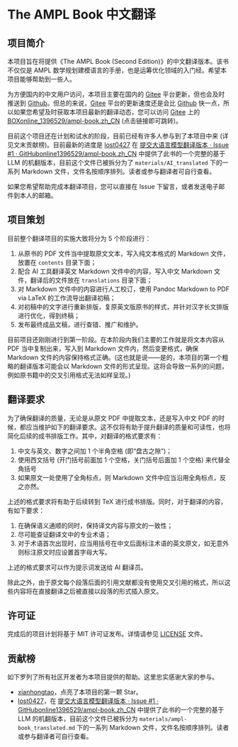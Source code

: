 # The AMPL Book 中文翻译

## 项目简介

本项目旨在将提供《The AMPL Book (Second Edition)》的中文翻译版本。该书不仅仅是 AMPL 数学规划建模语言的手册，也是运筹优化领域的入门经。希望本项目能够帮助到一些人。

为方便国内的中文用户访问，本项目主要在国内的 [Gitee](https://gitee.com/) 平台更新，但也会及时推送到 [Github](https://github.com/)。但总的来说，[Gitee](https://gitee.com/) 平台的更新速度还是会比 [Github](https://github.com/) 快一点，所以如果您希望及时获取本项目最新的翻译动态，您可以访问 [Gitee](https://gitee.com/) 上的 [BOXonline_1396529/ampl-book.zh_CN](https://gitee.com/-/ide/project/BOXonline_1396529/ampl-book.zh_CN) (点击链接即可跳转)。

目前这个项目还在计划和试水的阶段，目前已经有许多人参与到了本项目中来 (详见文末贡献榜)。目前最新的进度是 [lost0427](https://github.com/lost0427)  在 [提交大语言模型翻译版本 · Issue #1 · GitHubonline1396529/ampl-book.zh_CN](https://github.com/GitHubonline1396529/ampl-book.zh_CN/issues/1) 中提供了此书的一个完整的基于 LLM 的机翻版本，目前这个文件已被拆分为了 `materials/AI_translated` 下的一系列 Markdown 文件，文件名按顺序排列。读者或参与翻译者可自行查看。

如果您希望帮助完成本翻译项目，您可以直接在 Issue 下留言，或者发送电子邮件到本人的邮箱。

## 项目策划

目前整个翻译项目的实施大致将分为 5 个阶段进行：

1. 从原书的 PDF 文件当中提取原文文本，写入纯文本格式的 Markdown 文件，放置在 `contents` 目录下面；
2. 配合 AI 工具翻译英文 Markdown 文件中的内容，写入中文 Markdown 文件，翻译后的文件放在 `translations` 目录下面；
3. 对 Markdown 文件中的内容进行人工校订，使用 Pandoc Markdown to PDF via LaTeX 的工作流导出翻译初稿；
4. 对初稿中的文字进行重新排版，复原英文版原书的样式，并针对汉字长文排版进行优化，得到终稿；
5. 发布最终成品文稿，进行查错、推广和维护。

目前项目还刚刚进行到第一阶段。在本阶段内我们主要的工作就是将文本内容从 PDF 当中复制出来，写入到 Markdown 文件内，然后变更格式，确保 Markdown 文件的内容保持格式正确。(这也就是说——是的，本项目的第一个粗略的翻译版本可能会以 Markdown 文件的形式呈现。这将会导致一系列的问题，例如原书籍中的交叉引用格式无法如样呈现。)

## 翻译要求

为了确保翻译的质量，无论是从原文 PDF 中提取文本，还是写入中文 PDF 的时候，都应当维护如下的翻译要求。这不仅将有助于提升翻译的质量和可读性，也将简化后续的成书排版工作。其中，对翻译的格式要求有：

1. 中文与英文、数字之间加 1 个半角空格 (即“盘古之隙”)；
2. 使用西文括号 (开门括号前面加 1 个空格，关门括号后面加 1 个空格) 来代替全角括号
3. 如果原文一处使用了全角标点，则 Markdown 文件中应当沿用全角标点，反之亦然。

上述的格式要求将有助于后续转到 TeX 进行成书排版。同时，对于翻译的内容，有如下要求：

1. 在确保语义通顺的同时，保持译文内容与原文的一致性；
2. 尽可能查证翻译文中的专业术语；
3. 对于术语首次出现时，应当用括号在中文后面标注术语的英文原文，如无意外则标注原文时应设置首字母大写。

上述的格式要求可以作为提示词发送给 AI 翻译员。

除此之外，由于原文每个段落后面的引用文献都没有使用交叉引用的格式，所以这些内容将在直接翻译之后被直接以段落的形式插入原文。

## 许可证

完成后的项目计划将基于 MIT 许可证发布。详情请参见 [LICENSE](LICENSE) 文件。

## 贡献榜

如下罗列了所有社区开发者为本项目提供的帮助。这里忠实感谢大家的参与。

- [xianhongtao](https://github.com/xianhongtao)，点亮了本项目的第一颗 Star。
- [lost0427](https://github.com/lost0427)，在 [提交大语言模型翻译版本 · Issue #1 · GitHubonline1396529/ampl-book.zh_CN](https://github.com/GitHubonline1396529/ampl-book.zh_CN/issues/1) 中提供了此书的一个完整的基于 LLM 的机翻版本，目前这个文件已被拆分为 `materials/ampl-book_translated.md` 下的一系列 Markdown 文件，文件名按顺序排列。读者或参与翻译者可自行查看。
